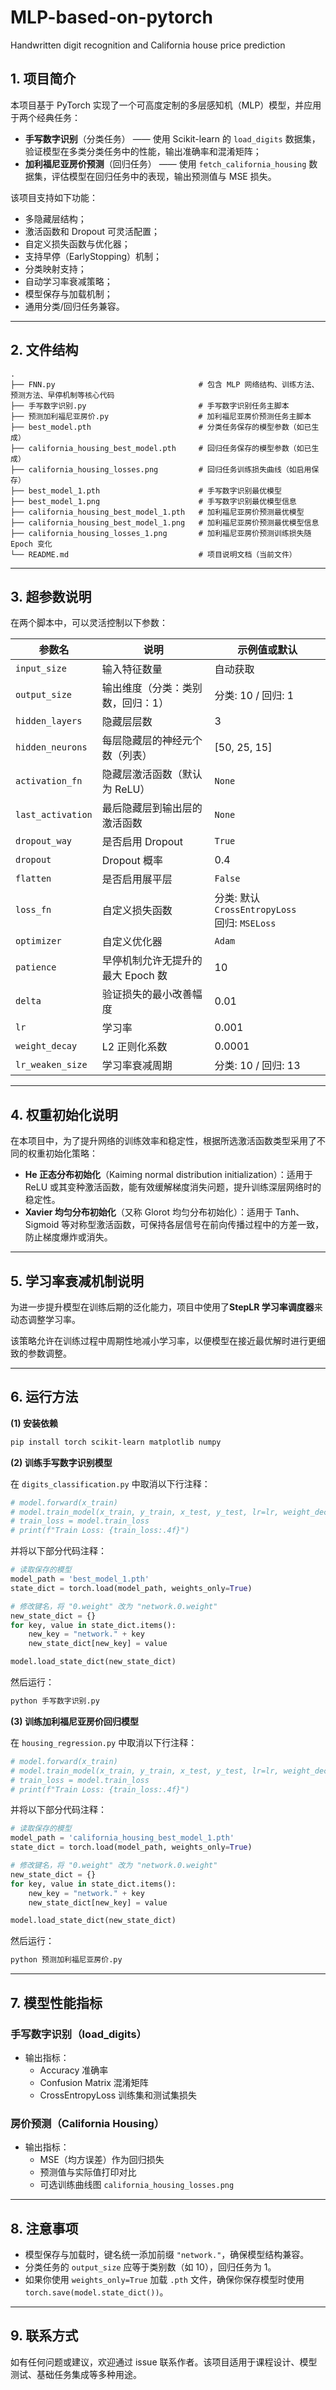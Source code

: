 # MLP-based-on-pytorch  
Handwritten digit recognition and California house price prediction

## 1. 项目简介

本项目基于 PyTorch 实现了一个可高度定制的多层感知机（MLP）模型，并应用于两个经典任务：

- **手写数字识别**（分类任务） —— 使用 Scikit-learn 的 `load_digits` 数据集，验证模型在多类分类任务中的性能，输出准确率和混淆矩阵；
- **加利福尼亚房价预测**（回归任务） —— 使用 `fetch_california_housing` 数据集，评估模型在回归任务中的表现，输出预测值与 MSE 损失。

该项目支持如下功能：

- 多隐藏层结构；
- 激活函数和 Dropout 可灵活配置；
- 自定义损失函数与优化器；
- 支持早停（EarlyStopping）机制；
- 分类映射支持；
- 自动学习率衰减策略；
- 模型保存与加载机制；
- 通用分类/回归任务兼容。

---

## 2. 文件结构

```
.
├── FNN.py                                # 包含 MLP 网络结构、训练方法、预测方法、早停机制等核心代码
├── 手写数字识别.py                         # 手写数字识别任务主脚本
├── 预测加利福尼亚房价.py                    # 加利福尼亚房价预测任务主脚本
├── best_model.pth                        # 分类任务保存的模型参数（如已生成）
├── california_housing_best_model.pth     # 回归任务保存的模型参数（如已生成）
├── california_housing_losses.png         # 回归任务训练损失曲线（如启用保存）
├── best_model_1.pth                      # 手写数字识别最优模型
├── best_model_1.png                      # 手写数字识别最优模型信息
├── california_housing_best_model_1.pth   # 加利福尼亚房价预测最优模型
├── california_housing_best_model_1.png   # 加利福尼亚房价预测最优模型信息
├── california_housing_losses_1.png       # 加利福尼亚房价预测训练损失随 Epoch 变化
└── README.md                             # 项目说明文档（当前文件）
```

---

## 3. 超参数说明

在两个脚本中，可以灵活控制以下参数：

| 参数名               | 说明                                                     | 示例值或默认                                     |
|---------------------|----------------------------------------------------------|--------------------------------------------|
| `input_size`        | 输入特征数量                                             | 自动获取                                       |
| `output_size`       | 输出维度（分类：类别数，回归：1）                       | 分类: 10 / 回归: 1                             |
| `hidden_layers`     | 隐藏层层数                                               | 3                                          |
| `hidden_neurons`    | 每层隐藏层的神经元个数（列表）                           | [50, 25, 15]                               |
| `activation_fn`     | 隐藏层激活函数（默认为 ReLU）                            | `None`                                     |
| `last_activation`   | 最后隐藏层到输出层的激活函数                             | `None`                                     |
| `dropout_way`       | 是否启用 Dropout                                         | `True`                                     |
| `dropout`           | Dropout 概率                                             | 0.4                                        |
| `flatten`           | 是否启用展平层                                           | `False`                                    |
| `loss_fn`           | 自定义损失函数                                           | 分类: 默认 `CrossEntropyLoss`<br>回归: `MSELoss` |
| `optimizer`         | 自定义优化器                                             | `Adam`                                     |
| `patience`          | 早停机制允许无提升的最大 Epoch 数                        | 10                                         |
| `delta`             | 验证损失的最小改善幅度                                   | 0.01                                       |
| `lr`                | 学习率                                                   | 0.001                                      |
| `weight_decay`      | L2 正则化系数                                            | 0.0001                                     |
| `lr_weaken_size`    | 学习率衰减周期                                           | 分类: 10 / 回归: 13                            |

---

## 4. 权重初始化说明

在本项目中，为了提升网络的训练效率和稳定性，根据所选激活函数类型采用了不同的权重初始化策略：

- **He 正态分布初始化**（Kaiming normal distribution initialization）：适用于 ReLU 或其变种激活函数，能有效缓解梯度消失问题，提升训练深层网络时的稳定性。
- **Xavier 均匀分布初始化**（又称 Glorot 均匀分布初始化）：适用于 Tanh、Sigmoid 等对称型激活函数，可保持各层信号在前向传播过程中的方差一致，防止梯度爆炸或消失。

---

## 5. 学习率衰减机制说明

为进一步提升模型在训练后期的泛化能力，项目中使用了**StepLR 学习率调度器**来动态调整学习率。

该策略允许在训练过程中周期性地减小学习率，以便模型在接近最优解时进行更细致的参数调整。

---

## 6. 运行方法

**(1) 安装依赖**

```bash
pip install torch scikit-learn matplotlib numpy
```

**(2) 训练手写数字识别模型**

在 `digits_classification.py` 中取消以下行注释：
```python
# model.forward(x_train)
# model.train_model(x_train, y_train, x_test, y_test, lr=lr, weight_decay=weight_decay, lr_weaken_size=lr_weaken_size)
# train_loss = model.train_loss
# print(f"Train Loss: {train_loss:.4f}")
```

并将以下部分代码注释：
```python
# 读取保存的模型
model_path = 'best_model_1.pth'
state_dict = torch.load(model_path, weights_only=True)

# 修改键名，将 "0.weight" 改为 "network.0.weight"
new_state_dict = {}
for key, value in state_dict.items():
    new_key = "network." + key
    new_state_dict[new_key] = value

model.load_state_dict(new_state_dict)
```

然后运行：
```bash
python 手写数字识别.py
```

**(3) 训练加利福尼亚房价回归模型**

在 `housing_regression.py` 中取消以下行注释：
```python
# model.forward(x_train)
# model.train_model(x_train, y_train, x_test, y_test, lr=lr, weight_decay=weight_decay, lr_weaken_size=lr_weaken_size)
# train_loss = model.train_loss
# print(f"Train Loss: {train_loss:.4f}")
```

并将以下部分代码注释：
```python
# 读取保存的模型
model_path = 'california_housing_best_model_1.pth'
state_dict = torch.load(model_path, weights_only=True)

# 修改键名，将 "0.weight" 改为 "network.0.weight"
new_state_dict = {}
for key, value in state_dict.items():
    new_key = "network." + key
    new_state_dict[new_key] = value

model.load_state_dict(new_state_dict)
```

然后运行：
```bash
python 预测加利福尼亚房价.py
```

---

## 7. 模型性能指标

### 手写数字识别（load_digits）

- 输出指标：
  - Accuracy 准确率
  - Confusion Matrix 混淆矩阵
  - CrossEntropyLoss 训练集和测试集损失

### 房价预测（California Housing）

- 输出指标：
  - MSE（均方误差）作为回归损失
  - 预测值与实际值打印对比
  - 可选训练曲线图 `california_housing_losses.png`

---

## 8. 注意事项

- 模型保存与加载时，键名统一添加前缀 `"network."`，确保模型结构兼容。
- 分类任务的 `output_size` 应等于类别数（如 10），回归任务为 1。
- 如果你使用 `weights_only=True` 加载 `.pth` 文件，确保你保存模型时使用 `torch.save(model.state_dict())`。

---

## 9. 联系方式

如有任何问题或建议，欢迎通过 issue 联系作者。该项目适用于课程设计、模型测试、基础任务集成等多种用途。